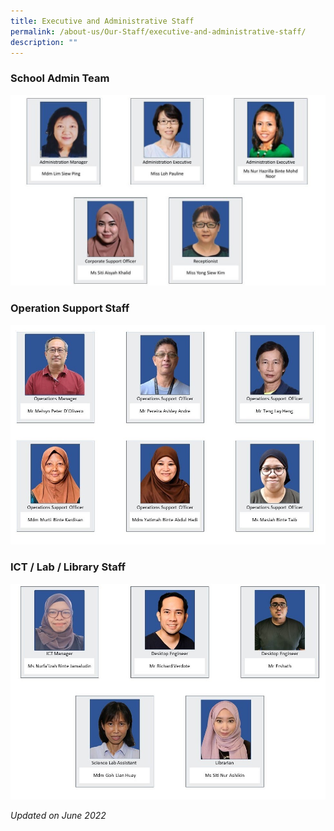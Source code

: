 ```yaml
---
title: Executive and Administrative Staff
permalink: /about-us/Our-Staff/executive-and-administrative-staff/
description: ""
---
```


### School Admin Team

![](/images/Staff%20By%20Departmentpptx.jpg)


### Operation Support Staff

![](/images/OSO%20Dept.jpeg)

### ICT / Lab / Library Staff

![](/images/ICT%20MRL%20Dept.jpeg)

_Updated on June 2022_